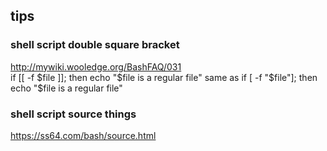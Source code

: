 ## tips
### shell script double square bracket
http://mywiki.wooledge.org/BashFAQ/031 \
if [[  -f $file  ]]; then echo "$file is a regular file"
same as
if [ -f "$file"]; then echo "$file is a regular file"
### shell script source things
https://ss64.com/bash/source.html
  <?bash
  source sample.sh
is same as
  <?bash
  . sample.sh

